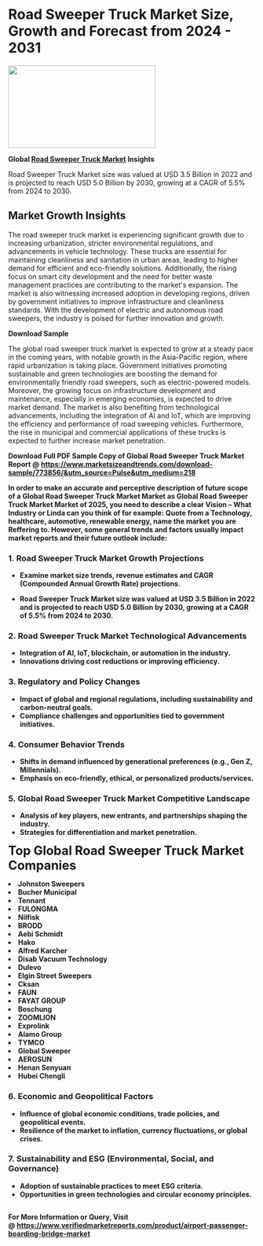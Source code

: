 <H1>Road Sweeper Truck Market Size, Growth and Forecast from 2024 - 2031</H1><img class="aligncenter size-medium wp-image-584254" src="https://thirdeyenews.in/wp-content/uploads/2024/09/Global-Market-Research-300x168.jpeg" alt="" width="300" height="168" /><p><strong>Global&nbsp;<a href="https://www.marketsizeandtrends.com/download-sample/773856/&amp;utm_source=Pulse&amp;utm_medium=218">Road Sweeper Truck Market</a> Insights</strong></p><p>Road Sweeper Truck Market size was valued at USD 3.5 Billion in 2022 and is projected to reach USD 5.0 Billion by 2030, growing at a CAGR of 5.5% from 2024 to 2030.</p><p><h2>Market Growth Insights</h2> <p>The road sweeper truck market is experiencing significant growth due to increasing urbanization, stricter environmental regulations, and advancements in vehicle technology. These trucks are essential for maintaining cleanliness and sanitation in urban areas, leading to higher demand for efficient and eco-friendly solutions. Additionally, the rising focus on smart city development and the need for better waste management practices are contributing to the market's expansion. The market is also witnessing increased adoption in developing regions, driven by government initiatives to improve infrastructure and cleanliness standards. With the development of electric and autonomous road sweepers, the industry is poised for further innovation and growth.</p> <p><strong>Download Sample</strong></p> <p>The global road sweeper truck market is expected to grow at a steady pace in the coming years, with notable growth in the Asia-Pacific region, where rapid urbanization is taking place. Government initiatives promoting sustainable and green technologies are boosting the demand for environmentally friendly road sweepers, such as electric-powered models. Moreover, the growing focus on infrastructure development and maintenance, especially in emerging economies, is expected to drive market demand. The market is also benefiting from technological advancements, including the integration of AI and IoT, which are improving the efficiency and performance of road sweeping vehicles. Furthermore, the rise in municipal and commercial applications of these trucks is expected to further increase market penetration. <p><strong></p><p><span class=""><strong>Download Full PDF Sample Copy of Global Road Sweeper Truck Market Report</strong> @ <a href="https://www.marketsizeandtrends.com/download-sample/773856/&amp;utm_source=Pulse&amp;utm_medium=218" target="_blank">https://www.marketsizeandtrends.com/download-sample/773856/&amp;utm_source=Pulse&amp;utm_medium=218</a></span></p><p>In order to make an accurate and perceptive description of future scope of a Global&nbsp;Road Sweeper Truck Market Market as Global&nbsp;Road Sweeper Truck Market Market of 2025, you need to describe a clear Vision &ndash; What Industry or Linda can you think of for example: Quote from a Technology, healthcare, automotive, renewable energy, name the market you are Reffering to. However, some general trends and factors usually impact market reports and their future outlook include:</p><h3>1.&nbsp;<strong>Road Sweeper Truck Market Growth Projections</strong></h3><ul><li>Examine market size trends, revenue estimates and CAGR (Compounded Annual Growth Rate) projections.</li><li><p>Road Sweeper Truck Market size was valued at USD 3.5 Billion in 2022 and is projected to reach USD 5.0 Billion by 2030, growing at a CAGR of 5.5% from 2024 to 2030.</p></li></ul><h3>2.&nbsp;<strong>Road Sweeper Truck Market Technological Advancements</strong></h3><ul><li>Integration of AI, IoT, blockchain, or automation in the industry.</li><li>Innovations driving cost reductions or improving efficiency.</li></ul><h3>3.&nbsp;<strong>Regulatory and Policy Changes</strong></h3><ul><li>Impact of global and regional regulations, including sustainability and carbon-neutral goals.</li><li>Compliance challenges and opportunities tied to government initiatives.</li></ul><h3>4.&nbsp;<strong>Consumer Behavior Trends</strong></h3><ul><li>Shifts in demand influenced by generational preferences (e.g., Gen Z, Millennials).</li><li>Emphasis on eco-friendly, ethical, or personalized products/services.</li></ul><h3>5.&nbsp;<strong>Global Road Sweeper Truck Market Competitive Landscape</strong></h3><ul><li>Analysis of key players, new entrants, and partnerships shaping the industry.</li><li>Strategies for differentiation and market penetration.</li></ul><p data-pm-slice="1 1 []"><span style="color: inherit; font-family: inherit; font-size: 25px;">Top Global Road Sweeper Truck Market Companies</span></p><div class="" data-test-id=""><p><li>Johnston Sweepers</li><li> Bucher Municipal</li><li> Tennant</li><li> FULONGMA</li><li> Nilfisk</li><li> BRODD</li><li> Aebi Schmidt</li><li> Hako</li><li> Alfred Karcher</li><li> Disab Vacuum Technology</li><li> Dulevo</li><li> Elgin Street Sweepers</li><li> Cksan</li><li> FAUN</li><li> FAYAT GROUP</li><li> Boschung</li><li> ZOOMLION</li><li> Exprolink</li><li> Alamo Group</li><li> TYMCO</li><li> Global Sweeper</li><li> AEROSUN</li><li> Henan Senyuan</li><li> Hubei Chengli</li></p></div><h3>6.&nbsp;<strong>Economic and Geopolitical Factors</strong></h3><ul><li>Influence of global economic conditions, trade policies, and geopolitical events.</li><li>Resilience of the market to inflation, currency fluctuations, or global crises.</li></ul><h3>7.&nbsp;<strong>Sustainability and ESG (Environmental, Social, and Governance)</strong></h3><ul><li>Adoption of sustainable practices to meet ESG criteria.</li><li>Opportunities in green technologies and circular economy principles.</li></ul><h2><strong style="font-size: 14px;">For More Information or Query, Visit @&nbsp;</strong><a style="background-color: #ffffff; font-size: 14px;" href="https://www.marketsizeandtrends.com/report/road-sweeper-truck-market/" target="_blank">https://www.verifiedmarketreports.com/product/airport-passenger-boarding-bridge-market</a></h2>
